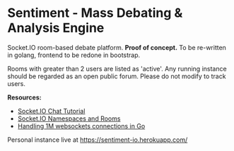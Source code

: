 # Sentiment - Mass Debating & Analysis Engine

Socket.IO room-based debate platform. **Proof of concept.** To be re-written in golang, frontend to be redone in bootstrap.

Rooms with greater than 2 users are listed as 'active'. Any running instance should be regarded as an open public forum. Please do not modify to track users.

**Resources:**
- [Socket.IO Chat Tutorial](https://socket.io/get-started/chat/)
- [Socket.IO Namespaces and Rooms](https://socket.io/docs/#Restricting-yourself-to-a-namespace)
- [Handling 1M websockets connections in Go](https://github.com/eranyanay/1m-go-websockets#going-infinite-handling-1m-websockets-connections-in-go)

Personal instance live at <https://sentiment-io.herokuapp.com/>
